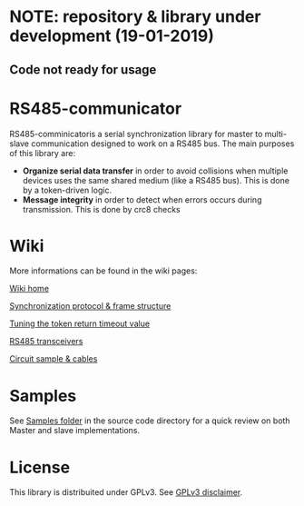 
# NOTE: repository & library under development (19-01-2019)
## Code not ready for usage

# RS485-communicator


RS485-comminicatoris a serial synchronization library for master to multi-slave communication designed to work on a RS485 bus. The main purposes of this library are:

* **Organize serial data transfer** in order to avoid collisions when multiple devices uses the same shared medium (like a RS485 bus). This is done by a token-driven logic.
* **Message integrity** in order to detect when errors occurs during transmission. This is done by crc8 checks

# Wiki
More informations can be found in the wiki pages: 

[Wiki home](https://github.com/grisson2/rs485-communicator/wiki)

[Synchronization protocol & frame structure](https://github.com/grisson2/rs485-communicator/wiki/Synchronization-protocol-&-frame-structure)

[Tuning the token return timeout value](https://github.com/grisson2/rs485-communicator/wiki/Tuning-the-token-return-timeout-value)

[RS485 transceivers](https://github.com/grisson2/rs485-communicator/wiki/RS485-transceivers)

[Circuit sample & cables](https://github.com/grisson2/rs485-communicator/wiki/Circuit-sample-&-cable)

# Samples

See [Samples folder](https://github.com/grisson2/rs485-communicator/tree/master/examples) in the source code directory for a quick review on both Master and slave implementations.


# License
This library is distribuited under GPLv3. See [GPLv3 disclaimer](https://github.com/grisson2/rs485-communicator/blob/master/LICENSE).



